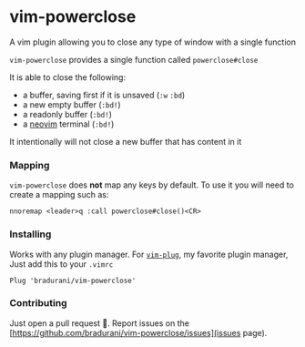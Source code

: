 # vim-powerclose
A vim plugin allowing you to close any type of window with a single function

`vim-powerclose` provides a single function called `powerclose#close`

It is able to close the following:
- a buffer, saving first if it is unsaved (`:w` `:bd`)
- a new empty buffer (`:bd!`)
- a readonly buffer (`:bd!`)
- a [neovim](https://neovim.io/) terminal (`:bd!`)

It intentionally will not close a new buffer that has content in it

### Mapping
`vim-powerclose` does **not** map any keys by default. To use it you will need to
create a mapping such as:
```
nnoremap <leader>q :call powerclose#close()<CR>
```

### Installing
Works with any plugin manager. For [`vim-plug`](https://github.com/junegunn/vim-plug), my favorite plugin manager, 
Just add this to your `.vimrc`
```
Plug 'bradurani/vim-powerclose'
```

### Contributing
Just open a pull request 🤗. Report issues on the [https://github.com/bradurani/vim-powerclose/issues](issues page).

